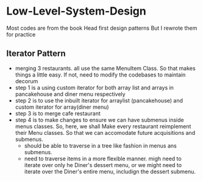 # Low-Level-System-Design

Most codes are from the book Head first design patterns
But I rewrote them for practice

## Iterator Pattern
- merging 3 restaurants. all use the same MenuItem Class. So that makes things a little easy. If not, need to modify the codebases to maintain decorum
- step 1 is a using custom iterator for both array list and arrays in pancakehouse and diner menu respectively
- step 2 is to use the inbuilt iterator for arraylist (pancakehouse) and custom iterator for array(diner menu)
- step 3 is to merge cafe restaurant
- step 4 is to make changes to ensure we can have submenus inside menus classes. So, here, we shall Make every restaurant reimplement their Menu classes. So that we can accomodate future acquisitions and submenus. 
  - should be able to traverse in a tree like fashion in menus ans submenus.
  - need to traverse items in a more flexible manner. migh need to iterate over only he Diner's dessert menu, or we might need to iterate over the Diner's entire menu, includign the dessert submenu.